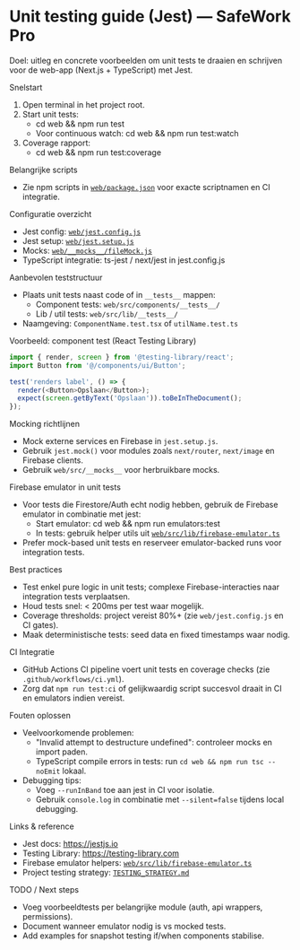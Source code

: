 # Unit testing guide (Jest) — SafeWork Pro

Doel: uitleg en concrete voorbeelden om unit tests te draaien en schrijven voor de web-app (Next.js + TypeScript) met Jest.

Snelstart
1. Open terminal in het project root.
2. Start unit tests:
   - cd web && npm run test
   - Voor continuous watch: cd web && npm run test:watch
3. Coverage rapport:
   - cd web && npm run test:coverage

Belangrijke scripts
- Zie npm scripts in [`web/package.json`](web/package.json:1) voor exacte scriptnamen en CI integratie.

Configuratie overzicht
- Jest config: [`web/jest.config.js`](web/jest.config.js:1)
- Jest setup: [`web/jest.setup.js`](web/jest.setup.js:1)
- Mocks: [`web/__mocks__/fileMock.js`](web/__mocks__/fileMock.js:1)
- TypeScript integratie: ts-jest / next/jest in jest.config.js

Aanbevolen teststructuur
- Plaats unit tests naast code of in `__tests__` mappen:
  - Component tests: `web/src/components/__tests__/`
  - Lib / util tests: `web/src/lib/__tests__/`
- Naamgeving: `ComponentName.test.tsx` of `utilName.test.ts`

Voorbeeld: component test (React Testing Library)
```ts
import { render, screen } from '@testing-library/react';
import Button from '@/components/ui/Button';

test('renders label', () => {
  render(<Button>Opslaan</Button>);
  expect(screen.getByText('Opslaan')).toBeInTheDocument();
});
```

Mocking richtlijnen
- Mock externe services en Firebase in `jest.setup.js`.
- Gebruik `jest.mock()` voor modules zoals `next/router`, `next/image` en Firebase clients.
- Gebruik `web/src/__mocks__` voor herbruikbare mocks.

Firebase emulator in unit tests
- Voor tests die Firestore/Auth echt nodig hebben, gebruik de Firebase emulator in combinatie met jest:
  - Start emulator: cd web && npm run emulators:test
  - In tests: gebruik helper utils uit [`web/src/lib/firebase-emulator.ts`](web/src/lib/firebase-emulator.ts:1)
- Prefer mock-based unit tests en reserveer emulator-backed runs voor integration tests.

Best practices
- Test enkel pure logic in unit tests; complexe Firebase-interacties naar integration tests verplaatsen.
- Houd tests snel: < 200ms per test waar mogelijk.
- Coverage thresholds: project vereist 80%+ (zie `web/jest.config.js` en CI gates).
- Maak deterministische tests: seed data en fixed timestamps waar nodig.

CI Integratie
- GitHub Actions CI pipeline voert unit tests en coverage checks (zie `.github/workflows/ci.yml`).
- Zorg dat `npm run test:ci` of gelijkwaardig script succesvol draait in CI en emulators indien vereist.

Fouten oplossen
- Veelvoorkomende problemen:
  - "Invalid attempt to destructure undefined": controleer mocks en import paden.
  - TypeScript compile errors in tests: run `cd web && npm run tsc --noEmit` lokaal.
- Debugging tips:
  - Voeg `--runInBand` toe aan jest in CI voor isolatie.
  - Gebruik `console.log` in combinatie met `--silent=false` tijdens local debugging.

Links & reference
- Jest docs: https://jestjs.io
- Testing Library: https://testing-library.com
- Firebase emulator helpers: [`web/src/lib/firebase-emulator.ts`](web/src/lib/firebase-emulator.ts:1)
- Project testing strategy: [`TESTING_STRATEGY.md`](TESTING_STRATEGY.md:1)

TODO / Next steps
- Voeg voorbeeldtests per belangrijke module (auth, api wrappers, permissions).
- Document wanneer emulator nodig is vs mocked tests.
- Add examples for snapshot testing if/when components stabilise.
